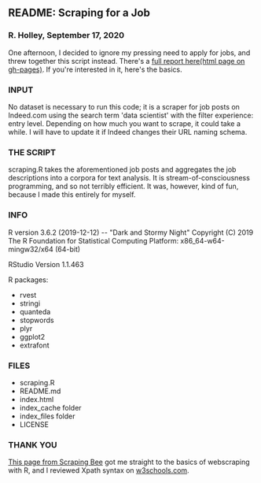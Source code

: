 ## README: Scraping for a Job
### R. Holley, September 17, 2020

One afternoon, I decided to ignore my pressing need to apply for jobs, and threw together this script instead. There's a [full report here(html page on gh-pages)](https://mementomakomori.github.io/ScrapingPractice/). If you're interested in it, here's the basics.

### INPUT
No dataset is necessary to run this code; it is a scraper for job posts on Indeed.com using the search term 'data scientist' with the filter experience: entry level. Depending on how much you want to scrape, it could take a while. I will have to update it if Indeed changes their URL naming schema.

### THE SCRIPT
scraping.R takes the aforementioned job posts and aggregates the job descriptions into a corpora for text analysis. It is stream-of-consciousness programming, and so not terribly efficient. It was, however, kind of fun, because I made this entirely for myself.

### INFO 
R version 3.6.2 (2019-12-12) -- "Dark and Stormy Night"
Copyright (C) 2019 The R Foundation for Statistical Computing
Platform: x86_64-w64-mingw32/x64 (64-bit)

RStudio Version 1.1.463

R packages:
* rvest
* stringi
* quanteda
* stopwords
* plyr
* ggplot2
* extrafont

### FILES
* scraping.R
* README.md
* index.html
* index_cache folder
* index_files folder
* LICENSE 

### THANK YOU
[This page from Scraping Bee](https://www.scrapingbee.com/blog/web-scraping-r/) got me straight to the basics of webscraping with R, and I reviewed Xpath syntax on [w3schools.com](https://www.w3schools.com/xml/xpath_intro.asp).

